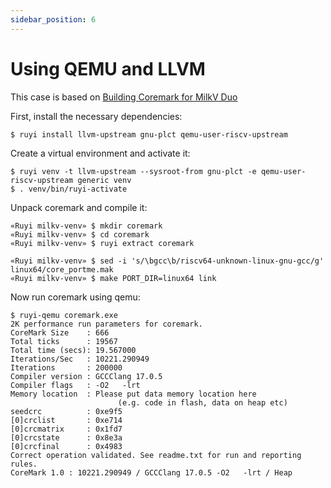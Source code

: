 ```yaml
---
sidebar_position: 6
---
```


# Using QEMU and LLVM

This case is based on [Building Coremark for MilkV Duo](case2.md)

First, install the necessary dependencies:
```shell
$ ruyi install llvm-upstream gnu-plct qemu-user-riscv-upstream
```

Create a virtual environment and activate it:
```shell
$ ruyi venv -t llvm-upstream --sysroot-from gnu-plct -e qemu-user-riscv-upstream generic venv
$ . venv/bin/ruyi-activate
```

Unpack coremark and compile it:
```shell
«Ruyi milkv-venv» $ mkdir coremark
«Ruyi milkv-venv» $ cd coremark
«Ruyi milkv-venv» $ ruyi extract coremark

«Ruyi milkv-venv» $ sed -i 's/\bgcc\b/riscv64-unknown-linux-gnu-gcc/g' linux64/core_portme.mak
«Ruyi milkv-venv» $ make PORT_DIR=linux64 link
```

Now run coremark using qemu:
```shell
$ ruyi-qemu coremark.exe
2K performance run parameters for coremark.
CoreMark Size    : 666
Total ticks      : 19567
Total time (secs): 19.567000
Iterations/Sec   : 10221.290949
Iterations       : 200000
Compiler version : GCCClang 17.0.5
Compiler flags   : -O2   -lrt
Memory location  : Please put data memory location here
                        (e.g. code in flash, data on heap etc)
seedcrc          : 0xe9f5
[0]crclist       : 0xe714
[0]crcmatrix     : 0x1fd7
[0]crcstate      : 0x8e3a
[0]crcfinal      : 0x4983
Correct operation validated. See readme.txt for run and reporting rules.
CoreMark 1.0 : 10221.290949 / GCCClang 17.0.5 -O2   -lrt / Heap
```